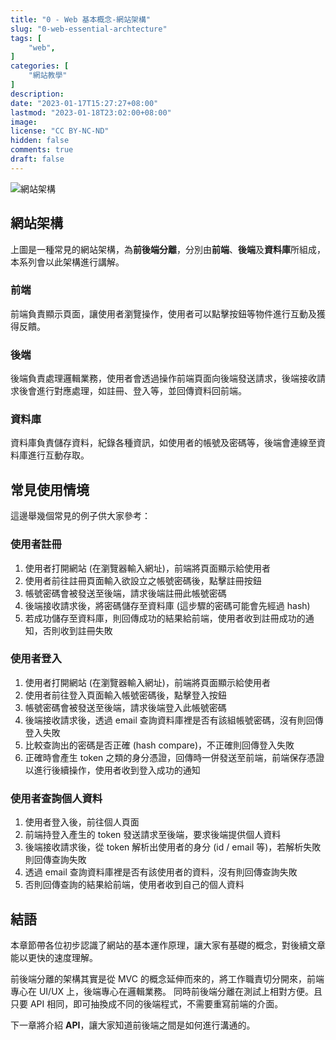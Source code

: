 ```yaml
---
title: "0 - Web 基本概念-網站架構"
slug: "0-web-essential-archtecture"
tags: [
    "web",
]
categories: [
    "網站教學"
]
description: 
date: "2023-01-17T15:27:27+08:00"
lastmod: "2023-01-18T23:02:00+08:00"
image: 
license: "CC BY-NC-ND"
hidden: false
comments: true
draft: false
---
```


![網站架構](https://i.imgur.com/W1j7pOq.png)

## 網站架構

上圖是一種常見的網站架構，為**前後端分離**，分別由**前端**、**後端**及**資料庫**所組成，本系列會以此架構進行講解。

### 前端

前端負責顯示頁面，讓使用者瀏覽操作，使用者可以點擊按鈕等物件進行互動及獲得反饋。

### 後端

後端負責處理邏輯業務，使用者會透過操作前端頁面向後端發送請求，後端接收請求後會進行對應處理，如註冊、登入等，並回傳資料回前端。

### 資料庫

資料庫負責儲存資料，紀錄各種資訊，如使用者的帳號及密碼等，後端會連線至資料庫進行互動存取。

## 常見使用情境

這邊舉幾個常見的例子供大家參考：

### 使用者註冊

1. 使用者打開網站 (在瀏覽器輸入網址)，前端將頁面顯示給使用者
2. 使用者前往註冊頁面輸入欲設立之帳號密碼後，點擊註冊按鈕
3. 帳號密碼會被發送至後端，請求後端註冊此帳號密碼
4. 後端接收請求後，將密碼儲存至資料庫 (這步驟的密碼可能會先經過 hash)
5. 若成功儲存至資料庫，則回傳成功的結果給前端，使用者收到註冊成功的通知，否則收到註冊失敗

### 使用者登入

1. 使用者打開網站 (在瀏覽器輸入網址)，前端將頁面顯示給使用者
2. 使用者前往登入頁面輸入帳號密碼後，點擊登入按鈕
3. 帳號密碼會被發送至後端，請求後端登入此帳號密碼
4. 後端接收請求後，透過 email 查詢資料庫裡是否有該組帳號密碼，沒有則回傳登入失敗
5. 比較查詢出的密碼是否正確 (hash compare)，不正確則回傳登入失敗
6. 正確時會產生 token 之類的身分憑證，回傳時一併發送至前端，前端保存憑證以進行後續操作，使用者收到登入成功的通知

### 使用者查詢個人資料

1. 使用者登入後，前往個人頁面
2. 前端持登入產生的 token 發送請求至後端，要求後端提供個人資料
3. 後端接收請求後，從 token 解析出使用者的身分 (id / email 等)，若解析失敗則回傳查詢失敗
4. 透過 email 查詢資料庫裡是否有該使用者的資料，沒有則回傳查詢失敗
5. 否則回傳查詢的結果給前端，使用者收到自己的個人資料

## 結語

本章節帶各位初步認識了網站的基本運作原理，讓大家有基礎的概念，對後續文章能以更快的速度理解。

前後端分離的架構其實是從 MVC 的概念延伸而來的，將工作職責切分開來，前端專心在 UI/UX 上，後端專心在邏輯業務。
同時前後端分離在測試上相對方便。且只要 API 相同，即可抽換成不同的後端程式，不需要重寫前端的介面。

下一章將介紹 **API**，讓大家知道前後端之間是如何進行溝通的。
